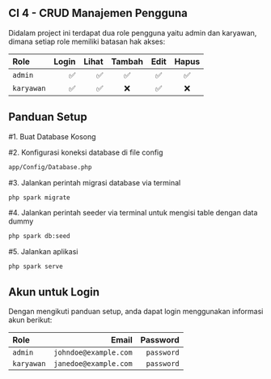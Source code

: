 
## CI 4 - CRUD Manajemen Pengguna

Didalam project ini terdapat dua role pengguna yaitu admin dan karyawan, dimana setiap role memiliki batasan hak akses:



Role | Login | Lihat | Tambah | Edit | Hapus
| :--- | ---:  | ---: | :---:  | :---: | :---:
```admin```  | ✅ | ✅  | ✅ | ✅ | ✅
```karyawan```  | ✅ | ✅ | ❌ | ✅ | ❌

## Panduan Setup

#1. Buat Database Kosong

#2. Konfigurasi koneksi database di file config 
```bash 
app/Config/Database.php
```

#3. Jalankan perintah migrasi database via terminal
```bash 
php spark migrate
```

#4. Jalankan perintah seeder via terminal untuk mengisi table dengan data dummy
```bash 
php spark db:seed
```

#5. Jalankan aplikasi
```bash
php spark serve
```

## Akun untuk Login
Dengan mengikuti panduan setup, anda dapat login menggunakan informasi akun berikut:


Role | Email | Password 
| :--- | ---: | ---: | 
```admin```  | ```johndoe@example.com``` | ```password```  
```karyawan```  | ```janedoe@example.com``` | ```password```  


